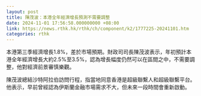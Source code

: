 ```yaml
---
layout: post
title: 陳茂波：本港全年經濟增長預測不需要調整
date: 2024-11-01 17:56:58.000000000 +08:00
link: https://news.rthk.hk/rthk/ch/component/k2/1777225-20241101.htm
categories: rthk
---
```


本港第三季經濟增長1.8%，差於市場預期。財政司司長陳茂波表示，年初預計本港全年經濟增長大約2.5%至3.5%，認為增長幅度仍然可以在區間之中，不需要調整，他對經濟前景審慎樂觀。

陳茂波總結沙特阿拉伯訪問行程，指當地同意香港是超級聯繫人和超級聯繫平台。他表示，早前曾經認為伊斯蘭金融市場需求不大，但未來一段時間會重新啟動。

